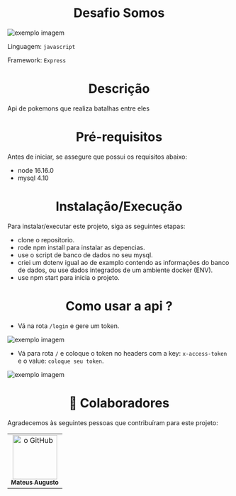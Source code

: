 <h1 align="center">Desafio Somos</h1>

<img src="https://burnbook.b-cdn.net/wp-content/uploads/2019/06/N3DS_PokemonSuperMysteryDungeon_MainIllustration_png_jpgcopy.0.0.jpg" alt="exemplo imagem">

Linguagem: `javascript`

Framework: `Express`

<h1 align="center">Descrição</h1>

Api de pokemons que realiza batalhas entre eles

<h1 align="center">Pré-requisitos</h1>

Antes de iniciar, se assegure que possui os requisitos abaixo:

- node 16.16.0
- mysql 4.10

<h1 align="center">Instalação/Execução</h1>

Para instalar/executar este projeto, siga as seguintes etapas:

- clone o repositorio.
- rode npm install para instalar as depencias. 
- use o script de banco de dados no seu mysql.
- criei um dotenv igual ao de examplo contendo as informações do banco de dados, ou use dados integrados de um ambiente docker (ENV).
- use npm start para inicia o projeto.

<h1 align="center">Como usar a api ?</h1>

- Vá na rota `/login` e gere um token.

<img src="https://github.com/Mateus-AAC/desafiobackpokemonsiteris/blob/develop/readme/img/imagens%20do%20readme/login.PNG?raw=true" alt="exemplo imagem">

- Vá para rota `/` e coloque o token no headers com a key: `x-access-token` e o value: `coloque seu token`.

<img src="https://github.com/Mateus-AAC/desafiobackpokemonsiteris/blob/develop/readme/img/imagens%20do%20readme/rota%20home.PNG?raw=true" alt="exemplo imagem">

<h1 align="center">🤝 Colaboradores</h1>

Agradecemos às seguintes pessoas que contribuíram para este projeto:

<table>
  <tr>
    <td align="center">
      <a href="#">
        <img src="https://avatars.githubusercontent.com/u/85250525?v=4" width="100px;" alt="o GitHub"/><br>
        <sub>
          <b>Mateus Augusto</b>
        </sub>
      </a>
    </td>
</table>
